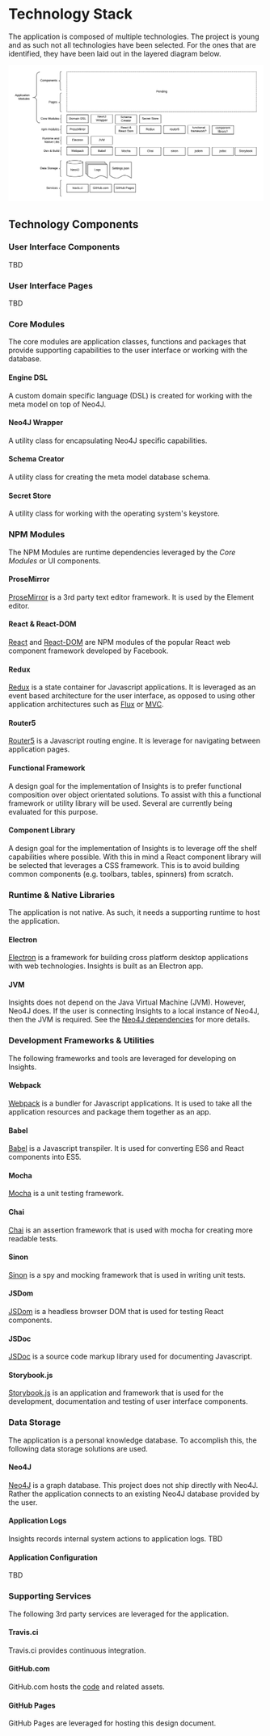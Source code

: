 # Technology Stack
The application is composed of multiple technologies. The project is young and as such not all technologies have been selected. For the ones that are identified, they have been laid out in the layered diagram below.

![Technology Stack Diagram](../images/design_overview/technology_stack.png)

## Technology Components
### User Interface Components
TBD

### User Interface Pages
TBD

### Core Modules
The core modules are application classes, functions and packages that provide supporting capabilities to the user interface or working with the database.

#### Engine DSL
A custom domain specific language (DSL) is created for working with the meta model on top of Neo4J.  

#### Neo4J Wrapper
A utility class for encapsulating Neo4J specific capabilities.

#### Schema Creator
A utility class for creating the meta model database schema.

#### Secret Store
A utility class for working with the operating system's keystore.

### NPM Modules
The NPM Modules are runtime dependencies leveraged by the _Core Modules_ or UI components.

#### ProseMirror
[ProseMirror](https://prosemirror.net/) is a 3rd party text editor framework. It is used by the Element editor.

#### React & React-DOM
[React](https://www.npmjs.com/package/react) and [React-DOM](https://www.npmjs.com/package/react-dom) are NPM modules of the popular React web component framework developed by Facebook.

#### Redux
[Redux](http://redux.js.org/) is a state container for Javascript applications. It is leveraged as an event based architecture for the user interface, as opposed to using other application architectures such as [Flux](https://facebook.github.io/flux/) or [MVC](https://en.wikipedia.org/wiki/Model%E2%80%93view%E2%80%93controller).

#### Router5
[Router5](https://router5.js.org/) is a Javascript routing engine. It is leverage for navigating between application pages.

#### Functional Framework
A design goal for the implementation of Insights is to prefer functional composition over object orientated solutions. To assist with this a functional framework or utility library will be used. Several are currently being evaluated for this purpose.

#### Component Library
A design goal for the implementation of Insights is to leverage off the shelf capabilities where possible. With this in mind a React component library will be selected that leverages a CSS framework. This is to avoid building common components (e.g. toolbars, tables, spinners) from scratch. 

### Runtime & Native Libraries
The application is not native. As such, it needs a supporting runtime to host the application.

#### Electron
[Electron](https://electronjs.org/) is a framework for building cross platform desktop applications with web technologies. Insights is built as an Electron app.

#### JVM
Insights does not depend on the Java Virtual Machine (JVM). However, Neo4J does. If the user is connecting Insights to a local instance of Neo4J, then the JVM is required. See the [Neo4J dependencies](https://neo4j.com/docs/operations-manual/current/installation/requirements/) for more details.

### Development Frameworks & Utilities 
The following frameworks and tools are leveraged for developing on Insights.

#### Webpack
[Webpack](https://github.com/webpack/webpack) is a bundler for Javascript applications. It is used to take all the application resources and package them together as an app.

#### Babel
[Babel](https://babeljs.io/docs/en/next/) is a Javascript transpiler. It is used for converting ES6 and React components into ES5.

#### Mocha
[Mocha](https://mochajs.org/) is a unit testing framework.

#### Chai
[Chai](http://chaijs.com/) is an assertion framework that is used with mocha for creating more readable tests.

#### Sinon
[Sinon](https://sinonjs.org/) is a spy and mocking framework that is used in writing unit tests.

#### JSDom
[JSDom](https://github.com/jsdom/jsdom#readme) is a headless browser DOM that is used for testing React components.

#### JSDoc
[JSDoc](https://devdocs.io/jsdoc/) is a source code markup library used for documenting Javascript.

#### Storybook.js
[Storybook.js](https://storybook.js.org/) is an application and framework that is used for the development, documentation and testing of user interface components.

### Data Storage
The application is a personal knowledge database. To accomplish this, the following data storage solutions are used.

#### Neo4J
[Neo4J](https://neo4j.com/) is a graph database. This project does not ship directly with Neo4J. Rather the application connects to an existing Neo4J database provided by the user.

#### Application Logs
Insights records internal system actions to application logs. 
TBD

#### Application Configuration
TBD

### Supporting Services
The following 3rd party services are leveraged for the application.

#### Travis.ci
Travis.ci provides continuous integration.

#### GitHub.com 
GitHub.com hosts the [code](https://github.com/sholloway/graph-insights) and related assets.

#### GitHub Pages
GitHub Pages are leveraged for hosting this design document.
